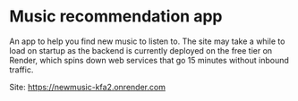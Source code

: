 # Music recommendation app

An app to help you find new music to listen to. The site may take a while to load on startup as the backend is currently deployed on the free tier on Render, which spins down web services that go 15 minutes without inbound traffic.

Site: https://newmusic-kfa2.onrender.com
